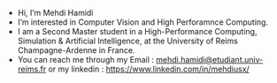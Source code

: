 - Hi, I’m Mehdi Hamidi
- I’m interested in Computer Vision and High Perforamnce Computing. 
- I am a Second Master student in a High-Performance Computing, Simulation & Artificial Intelligence, at the University of Reims Champagne-Ardenne in France.
- You can reach me through my Email : mehdi.hamidi@etudiant.univ-reims.fr or my linkedin : https://www.linkedin.com/in/mehdiusx/

<!---
MehdiInfo/MehdiInfo is a ✨ special ✨ repository because its `README.md` (this file) appears on your GitHub profile.
You can click the Preview link to take a look at your changes.
--->
